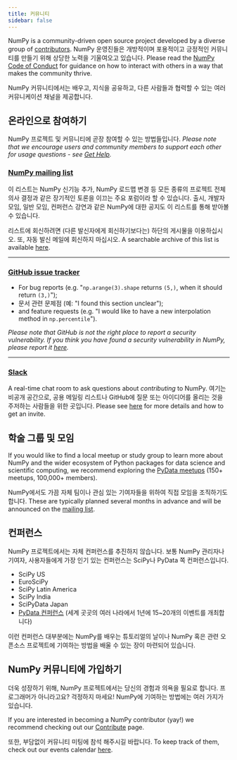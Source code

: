 ```yaml
---
title: 커뮤니티
sidebar: false
---
```


NumPy is a community-driven open source project developed by a diverse group of [contributors](/teams/). NumPy 운영진들은 개방적이며 포용적이고 긍정적인 커뮤니티를 만들기 위해 상당한 노력을 기울여오고 있습니다. Please read the [NumPy Code of Conduct](/code-of-conduct) for guidance on how to interact with others in a way that makes the community thrive.

NumPy 커뮤니티에서는 배우고, 지식을 공유하고, 다른 사람들과 협력할 수 있는 여러 커뮤니케이션 채널을 제공합니다.

## 온라인으로 참여하기

NumPy 프로젝트 및 커뮤니티에 곧장 참여할 수 있는 방법들입니다.
_Please note that we encourage users and community members to support each other
for usage questions - see [Get Help](/gethelp)._

### [NumPy mailing list](https://mail.python.org/mailman/listinfo/numpy-discussion)

이 리스트는 NumPy 신기능 추가, NumPy 로드맵 변경 등 모든 종류의 프로젝트 전체 의사 결정과 같은 장기적인 토론을 이끄는 주요 포럼이라 할 수 있습니다.
출시, 개발자 모임, 일반 모임, 컨퍼런스 강연과 같은 NumPy에 대한 공지도 이 리스트를 통해 받아볼 수 있습니다.

리스트에 회신하려면 (다른 발신자에게 회신하기보다는) 하단의 게시물을 이용하십시오. 또, 자동 발신 메일에 회신하지 마십시오. A searchable archive of this list
is available [here](https://mail.python.org/archives/list/numpy-discussion@python.org/).

***

### [GitHub issue tracker](https://github.com/numpy/numpy/issues)

- For bug reports (e.g. "`np.arange(3).shape` returns `(5,)`, when it should return `(3,)`");
- 문서 관련 문제점 (예: "I found this section unclear");
- and feature requests (e.g. "I would like to have a new interpolation method in `np.percentile`").

_Please note that GitHub is not the right place to report a security vulnerability. If you think you have found a security vulnerability in NumPy, please report it [here](https://tidelift.com/docs/security)._

***

### [Slack](https://numpy-team.slack.com)

A real-time chat room to ask questions about _contributing_ to NumPy.
여기는 비공개 공간으로, 공용 메일링 리스트나 GitHub에 질문 또는 아이디어를 올리는 것을 주저하는 사람들을 위한 곳입니다.
Please see
[here](https://numpy.org/devdocs/dev/index.html#contributing-to-numpy) for more
details and how to get an invite.

## 학술 그룹 및 모임

If you would like to find a local meetup or study group to learn more about NumPy and the wider ecosystem of Python packages for data science and scientific computing, we recommend exploring the [PyData meetups](https://www.meetup.com/pro/pydata/) (150+ meetups, 100,000+ members).

NumPy에서도 가끔 자체 팀이나 관심 있는 기여자들을 위하여 직접 모임을 조직하기도 합니다. These are typically planned several months in advance and will be announced on the [mailing list](https://mail.python.org/mailman/listinfo/numpy-discussion).

## 컨퍼런스

NumPy 프로젝트에서는 자체 컨퍼런스를 추진하지 않습니다. 보통 NumPy 관리자나 기여자, 사용자들에게 가장 인기 있는 컨퍼런스는 SciPy나 PyData 쪽 컨퍼런스입니다.

- SciPy US
- EuroSciPy
- SciPy Latin America
- SciPy India
- SciPyData Japan
- <a href="https://pydata.org/event-schedule/">PyData 컨퍼런스</a> (세계 곳곳의 여러 나라에서 1년에 15~20개의 이벤트를 개최합니다)

이런 컨퍼런스 대부분에는 NumPy를 배우는 튜토리얼의 날이나 NumPy 혹은 관련 오픈소스 프로젝트에 기여하는 방법을 배울 수 있는 장이 마련되어 있습니다.

## NumPy 커뮤니티에 가입하기

더욱 성장하기 위해, NumPy 프로젝트에서는 당신의 경험과 의욕을 필요로 합니다. 프로그래머가 아니라고요? 걱정하지 마세요! NumPy에 기여하는 방법에는 여러 가지가 있습니다.

If you are interested in becoming a NumPy contributor (yay!) we recommend checking out our [Contribute](/contribute) page.

또한, 부담없이 커뮤니티 미팅에 참석 해주시길 바랍니다. To keep track of them, check out our events calendar [here](https://scientific-python.org/calendars/).
